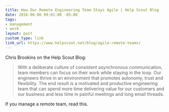 ```yaml
---
title: How Our Remote Engineering Team Stays Agile | Help Scout Blog
date: 2016-06-06 09:01:00 -05:00
tags:
- management
- work
layout: post
custom_type: link
link_url: https://www.helpscout.net/blog/agile-remote-teams/
---
```


Chris Brookins on the Help Scout Blog:

> With a deliberate culture of consistent asynchronous communication, team members can focus on their work while staying in the loop. Our engineers thrive in an environment that promotes autonomy, trust and flexibility. The end result is a motivated and productive engineering team that can spend more time delivering value for our customers and our business and less time in painful meetings and long email threads.

If you manage a remote team, read this.
